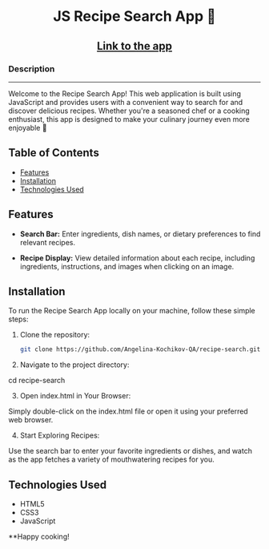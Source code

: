 <h1 align="center">JS Recipe Search App 🥦</a> 
<h2 align="center"><a href="https://helpful-satin-rest.glitch.me/" target="_blank">Link to the app</a> 


<h3>Description</h3>
<hr>

<p>Welcome to the Recipe Search App! This web application is built using JavaScript and provides users with a convenient way to search for and discover delicious recipes. Whether you're a seasoned chef or a cooking enthusiast, this app is designed to make your culinary journey even more enjoyable 🥗</p>

## Table of Contents

- [Features](#features)
- [Installation](#installation)
- [Technologies Used](#technologies-used)


## Features

- **Search Bar:** Enter ingredients, dish names, or dietary preferences to find relevant recipes.

- **Recipe Display:** View detailed information about each recipe, including ingredients, instructions, and images when clicking on an image.

## Installation

<p>To run the Recipe Search App locally on your machine, follow these simple steps:</p>

1. Clone the repository:

   ```bash
   git clone https://github.com/Angelina-Kochikov-QA/recipe-search.git

2. Navigate to the project directory:

cd recipe-search

3. Open index.html in Your Browser:
<p>Simply double-click on the index.html file or open it using your preferred web browser.</p>

4. Start Exploring Recipes:
<p>Use the search bar to enter your favorite ingredients or dishes, and watch as the app fetches a variety of mouthwatering recipes for you.</p>

## Technologies Used

<ul>
   <li>HTML5</li>
   <li>CSS3</li>
   <li>JavaScript</li>
</ul>

**Happy cooking!






